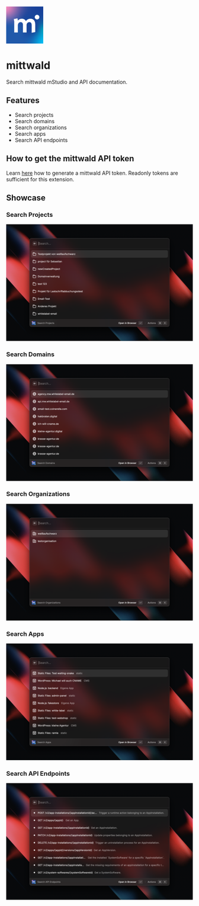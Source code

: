 ![](./media/mittwald-logo.svg)

# mittwald

Search mittwald mStudio and API documentation.

## Features

- Search projects
- Search domains
- Search organizations
- Search apps
- Search API endpoints

## How to get the mittwald API token

Learn [here](https://developer.mittwald.de/de/docs/v2/api/intro/#ein-api-token-beziehen) how to generate a mittwald API token. Readonly tokens are sufficient for this extension.

## Showcase

### Search Projects

![](./metadata/mittwald-1.png)

### Search Domains

![](./metadata/mittwald-2.png)

### Search Organizations

![](./metadata/mittwald-3.png)

### Search Apps

![](./metadata/mittwald-4.png)

### Search API Endpoints

![](./metadata/mittwald-5.png)

